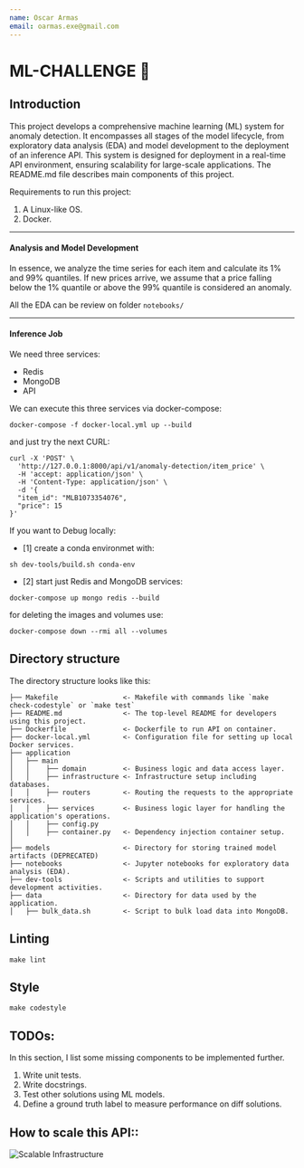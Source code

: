 ```yaml
---
name: Oscar Armas
email: oarmas.exe@gmail.com
---
```


# ML-CHALLENGE 🚀


Introduction
--------

This project develops a comprehensive machine learning (ML) system for anomaly detection. It encompasses all stages of the model lifecycle, from exploratory data analysis (EDA) and model development to the deployment of an inference API. This system is designed for deployment in a real-time API environment, ensuring scalability for large-scale applications. The README.md file describes main components of this project.

Requirements to run this project:
1. A Linux-like OS.
2. Docker.


-------------
#### Analysis and Model Development
In essence, we analyze the time series for each item and calculate its 1% and 99% quantiles. If new prices arrive, we assume that a price falling below the 1% quantile or above the 99% quantile is considered an anomaly.

All the EDA can be review on folder `notebooks/`

-------------

#### Inference Job

We need three services:

* Redis
* MongoDB
* API

We can execute this three services via docker-compose:

```
docker-compose -f docker-local.yml up --build
```

and just try the next CURL:

```
curl -X 'POST' \
  'http://127.0.0.1:8000/api/v1/anomaly-detection/item_price' \
  -H 'accept: application/json' \
  -H 'Content-Type: application/json' \
  -d '{
  "item_id": "MLB1073354076",
  "price": 15
}'
```


If you want to Debug locally:

* [1] create a conda environmet with:
```
sh dev-tools/build.sh conda-env
```

* [2] start just Redis and MongoDB services:
```
docker-compose up mongo redis --build
```
for deleting the images and volumes use:

```
docker-compose down --rmi all --volumes
```

Directory structure
--------
The directory structure looks like this:

```
├── Makefile                <- Makefile with commands like `make check-codestyle` or `make test`
├── README.md               <- The top-level README for developers using this project.
├── Dockerfile              <- Dockerfile to run API on container.
├── docker-local.yml        <- Configuration file for setting up local Docker services.
├── application
│   ├── main                
│   │    ├── domain         <- Business logic and data access layer.
│   │    ├── infrastructure <- Infrastructure setup including databases.
│   │    ├── routers        <- Routing the requests to the appropriate services.
│   │    ├── services       <- Business logic layer for handling the application's operations.
│   │    ├── config.py      
│   │    ├── container.py   <- Dependency injection container setup.
│
├── models                  <- Directory for storing trained model artifacts (DEPRECATED)
├── notebooks               <- Jupyter notebooks for exploratory data analysis (EDA).
├── dev-tools               <- Scripts and utilities to support development activities.
├── data                    <- Directory for data used by the application.
│   ├── bulk_data.sh        <- Script to bulk load data into MongoDB.
```

Linting
--------

```
make lint
```

Style
--------

```
make codestyle
```

TODOs:
--------

In this section, I list some missing components to be implemented further.

1. Write unit tests.
2. Write docstrings.
3. Test other solutions using ML models.
4. Define a ground truth label to measure performance on diff solutions.




How to scale this API::
--------
![Scalable Infrastructure](https://github.com/OscarArmas/meli-challenge/blob/master/images/scalabre_infra.png)
